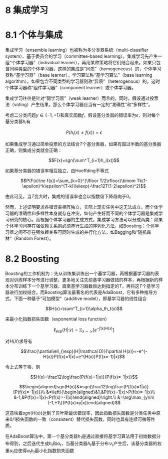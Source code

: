 # 8 集成学习

# 8.1 个体与集成

集成学习（ensemble learning）也被称为多分类器系统（multi-classifier system）、基于委员会的学习（committee-based learning）。集成学习先产生一组“个体学习器”（individual learner），再用某种策略将它们结合起来。如果只包含同种类型的个体学习器，这样的集成是“同质”（homogeneous）的，个体学习器称“基学习器”（base learner），学习算法称“基学习算法”（base learning algorithm）。如果包含不同类型的学习器则称“异质”（heterogenous）的，这时个体学习器称“组件学习器”（component learner）或个体学习器。

集成学习往往是针对“弱学习器”（weak learner）而言的，同时，假设通过投票法（voting）产生结果，那么个体学习器应当有一定的“准确性”和“多样性”。

考虑二分类问题$y\in\{-1,+1\}$和真实函数$f$，假设基分类器的错误率为$\epsilon$，则对每个基分类器$h_i$有

$$P(h_i(x)\ne f(x))=\epsilon$$

如果集成学习通过简单投票的方法结合$T$个基分类器，如果有超过半数的基分类器正确，则集成分类就会正确：

$$F(x)=sgn(\sum^T_{i=1}h_i(x))$$

如果基分类器的错误率相互独立，由Hoeffding不等式

$$P(F(x)\ne f(x))=\sum_{k=0}^{\lfloor T/2\rfloor}\binom Tk(1-\epsilon)^k\epsilon^{T-k}\le\exp(-\frac12T(1-2\epsilon)^2)$$

由此可见，当$T$变大时，集成的错误率也会以指数级下降趋向于0。

然而，上述证明要求各错误率相互独立，实际上现实任务中这无法成立。而个体学习器的准确性和多样性本身就存在冲突，如何产生好而不同的个体学习器是集成学习研究的核心。而根据个体学习器的生成方式，集成学习方法可以分成两类：如果个体学习间存在强依赖关系则必须串行生成的序列化方法，如Boosting；个体学习器之间不存在强依赖关系可同时生成的并行化方法，如Bagging和“随机森林”（Random Forest）。

# 8.2 Boosting

Boosting的工作机制为：先从训练集训练出一个基学习器，再根据基学习器的表现对训练样本分布进行调整，更多地关注先前基学习器做错的样本，再根据新的样本分布训练下一个基学习器，直至基学习器数目达到指定的$T$，再将这$T$个基学习器进行加权结合。而Boosting算法最著名的代表是AdaBoost，它有多种推导方式，下面一种基于“可加模型”（additive model），即基学习器的线性组合

$$H(x)=\sum^T_{i=1}\alpha_th_t(x)$$

来最小化指数损失函数（exponential loss function）

$$\ell_{\exp}(H|\mathcal D)=\mathbb E_{x\sim\mathcal D}[e^{-f(x)H(x)}]$$

对$H(X)$求导有

$$\frac{\partial\ell_{\exp}(H|\mathcal D)}{\partial H(x)}=-e^{-H(x)}P(f(x)=1|x)+e^{H(x)}P(f(x=-1)|x)$$

令上式等于零，则

$$H(x)=\frac12\log\frac{P(f(x)=1|x)}{P(f(x)=-1|x)}$$

$$\begin{aligned}sgn(H(x))&=sgn(\frac12\log\frac{P(f(x)=1|x)}{P(f(x)=-1|x)})\\
&=\left\{\begin{aligned}&1,&P(f(x)=1|x)>P(f(x)=-1|x)\\
&-1,&P(f(x)=1|x)<P(f(x)=-1|x)\end{aligned}\right.\\
&=\arg\max_{y\in\{-1,+1\}}P(f(x)=y|x)\end{aligned}$$

这意味着$sgn(H(x))$达到了贝叶斯最优错误率，因此指数损失函数是分类任务中原来0/1损失函数的一致（consistent）替代损失函数，同时也具有连续可微等性质。

在AdaBoost算法中，第一个基分类器$h_1$是通过直接将基学习算法用于初始数据分布得到，之后迭代生成$h_t$和$\alpha_t$，当基分类器$h_t$基于分布$\mathcal D_t$产生后，该基分类器的权重$\alpha_t$应使得$\alpha_th_t$最小化指数损失函数

